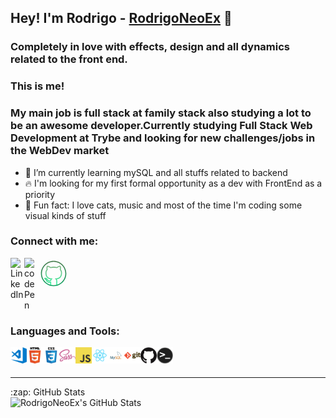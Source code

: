 ## Hey! I'm Rodrigo - [RodrigoNeoEx][website] 👋

### Completely in love with effects, design and all dynamics related to the front end.
### This is me!
### My main job is full stack at family stack also studying a lot to be an awesome developer.Currently studying Full Stack Web Development at Trybe and looking for new challenges/jobs in the WebDev market

- :scroll: I’m currently learning mySQL and all stuffs related to backend
- :fire:  I'm looking for my first formal opportunity as a dev with FrontEnd as a priority
- :ghost: Fun fact: I love cats, music and most of the time I'm coding some visual kinds of stuff

### Connect with me:

[<svg xmlns="http://www.w3.org/2000/svg" x="0px" y="0px"
width="50" height="50"
viewBox="0 0 226 226"
style=" fill:#000000;"><defs><linearGradient x1="109.46522" y1="56.5" x2="109.46522" y2="195.42644" gradientUnits="userSpaceOnUse" id="color-1_52539_gr1"><stop offset="0" stop-color="#7ab27e"></stop><stop offset="1" stop-color="#2df19b"></stop></linearGradient><linearGradient x1="113" y1="17.65625" x2="113" y2="208.93347" gradientUnits="userSpaceOnUse" id="color-2_52539_gr2"><stop offset="0" stop-color="#457748"></stop><stop offset="1" stop-color="#0ba360"></stop></linearGradient></defs><g fill="none" fill-rule="nonzero" stroke="none" stroke-width="1" stroke-linecap="butt" stroke-linejoin="miter" stroke-miterlimit="10" stroke-dasharray="" stroke-dashoffset="0" font-family="none" font-weight="none" font-size="none" text-anchor="none" style="mix-blend-mode: normal"><path d="M0,226v-226h226v226z" fill="none"></path><g><path d="M88.3095,197.77472c-0.01059,-1.2995 -0.02119,-6.92831 -0.03178,-12.19694l-0.01059,-5.47344c-23.76178,3.23109 -29.51419,-13.34813 -29.57775,-13.52469c-3.29819,-8.362 -7.80759,-10.75266 -8.00181,-10.85153l-0.43788,-0.25425c-1.63497,-1.11588 -5.97134,-4.08566 -4.73894,-7.99122c1.11234,-3.52066 5.424,-3.88438 7.38384,-3.82081c10.85506,0.75922 16.34969,10.51606 16.57569,10.92922c5.54053,9.49553 13.99787,8.51384 19.45366,6.51163c0.5085,-2.4295 1.29597,-4.66125 2.32709,-6.63169c-17.50087,-3.10397 -37.32884,-12.41234 -37.32884,-46.2735c0,-9.29778 2.89563,-17.515 8.61978,-24.46803c-1.27831,-4.25869 -2.73319,-12.94556 1.57494,-23.88891l0.61444,-1.56081l1.59613,-0.5085c1.469,-0.48378 9.492,-2.2035 25.98647,8.59153c6.80825,-1.74444 14.01553,-2.64491 21.44881,-2.68022c7.46859,0.03531 14.68294,0.93578 21.50531,2.68022c16.48034,-10.79856 24.48569,-9.05766 25.95822,-8.59153l1.59259,0.51203l0.61444,1.55375c4.32578,10.93981 2.87091,19.63022 1.59259,23.89244c5.71356,6.93184 8.60919,15.15259 8.60919,24.46803c0,33.86822 -19.84916,43.14834 -37.38888,46.21347c1.98809,3.76078 3.06512,8.48206 3.06512,13.69419c0,5.94309 -0.02472,25.43912 -0.05297,29.66956l-7.0625,-0.04944c0.02825,-4.22337 0.05297,-23.68762 0.05297,-29.62366c0,-8.62331 -3.32997,-12.43706 -4.76719,-13.68006l-6.10906,-5.28628l8.03006,-0.89341c18.38016,-2.04106 37.16641,-8.40084 37.16641,-40.04791c0,-8.22781 -2.74378,-15.39978 -8.15719,-21.31463l-1.51844,-1.65616l0.85456,-2.07284c0.58619,-1.41603 3.15694,-8.62331 -0.15184,-18.68384c-2.67669,0.15891 -9.06825,1.41956 -19.7185,8.64097l-1.356,0.91459l-1.57141,-0.43434c-6.57872,-1.82919 -13.90606,-2.81087 -21.19103,-2.84619c-7.24613,0.03531 -14.56288,1.017 -21.131,2.84619l-1.57141,0.43434l-1.35247,-0.91459c-10.66084,-7.21787 -17.06653,-8.48912 -19.75381,-8.64803c-3.30172,10.06759 -0.72744,17.27487 -0.14125,18.69091l0.85456,2.07284l-1.51491,1.65616c-5.424,5.93603 -8.17131,13.108 -8.17131,21.31462c0,31.63294 18.75094,38.03156 37.09225,40.11853l7.95237,0.904l-6.03137,5.26156c-1.31363,1.14766 -3.63719,3.92675 -4.42819,9.62972l-0.26484,1.93866l-1.78681,0.80159c-4.66478,2.0905 -20.61897,7.63456 -30.18512,-8.77516c-0.05297,-0.08828 -1.921,-3.33703 -5.30394,-5.49816c2.28119,2.25647 5.06028,5.90778 7.30263,11.60722c0.23306,0.67094 4.79191,12.79019 25.7075,8.25959l4.25869,-0.92519l0.04237,14.04731c0.01059,5.25097 0.02119,10.86212 0.03178,12.16163z" fill="url(#color-1_52539_gr1)"></path><path d="M113,204.8125c-50.62753,0 -91.8125,-41.18497 -91.8125,-91.8125c0,-50.62753 41.18497,-91.8125 91.8125,-91.8125c50.62753,0 91.8125,41.18497 91.8125,91.8125c0,50.62753 -41.18497,91.8125 -91.8125,91.8125zM113,28.25c-46.72903,0 -84.75,38.02097 -84.75,84.75c0,46.72903 38.02097,84.75 84.75,84.75c46.72903,0 84.75,-38.02097 84.75,-84.75c0,-46.72903 -38.02097,-84.75 -84.75,-84.75z" fill="url(#color-2_52539_gr2)"></path></g></g></svg>][website]
[<img align="left" alt="LinkedIn" width="22px" src="https://cdn.jsdelivr.net/npm/simple-icons@v3/icons/linkedin.svg" />][linkedin]
[<img align="left" alt="codePen" width="22px" src="https://cdn.jsdelivr.net/npm/simple-icons@v3/icons/codepen.svg" />][codePen]



<br />

### Languages and Tools:

<img align="left" alt="Visual Studio Code" width="26px" src="https://raw.githubusercontent.com/github/explore/80688e429a7d4ef2fca1e82350fe8e3517d3494d/topics/visual-studio-code/visual-studio-code.png" />
<img align="left" alt="HTML5" width="26px" src="https://raw.githubusercontent.com/github/explore/80688e429a7d4ef2fca1e82350fe8e3517d3494d/topics/html/html.png" />
<img align="left" alt="CSS3" width="26px" src="https://raw.githubusercontent.com/github/explore/80688e429a7d4ef2fca1e82350fe8e3517d3494d/topics/css/css.png" />
<img align="left" alt="Sass" width="26px" src="https://raw.githubusercontent.com/github/explore/80688e429a7d4ef2fca1e82350fe8e3517d3494d/topics/sass/sass.png" />
<img align="left" alt="JavaScript" width="26px" src="https://raw.githubusercontent.com/github/explore/80688e429a7d4ef2fca1e82350fe8e3517d3494d/topics/javascript/javascript.png" />
<img align="left" alt="React" width="26px" src="https://raw.githubusercontent.com/github/explore/80688e429a7d4ef2fca1e82350fe8e3517d3494d/topics/react/react.png" />
<img align="left" alt="MySQL" width="26px" src="https://raw.githubusercontent.com/github/explore/80688e429a7d4ef2fca1e82350fe8e3517d3494d/topics/mysql/mysql.png" />
<img align="left" alt="Git" width="26px" src="https://raw.githubusercontent.com/github/explore/80688e429a7d4ef2fca1e82350fe8e3517d3494d/topics/git/git.png" />
<img align="left" alt="GitHub" width="26px" src="https://raw.githubusercontent.com/github/explore/78df643247d429f6cc873026c0622819ad797942/topics/github/github.png" />
<img align="left" alt="Terminal" width="26px" src="https://raw.githubusercontent.com/github/explore/80688e429a7d4ef2fca1e82350fe8e3517d3494d/topics/terminal/terminal.png" />

<br />
<br />

---


  <summary>:zap: GitHub Stats</summary>

  <img align="left" alt="RodrigoNeoEx's GitHub Stats" src="https://github-readme-stats.RodrigoNeoEx.vercel.app/api?username=RodrigoNeoEx&show_icons=true&hide_border=true" />



[website]: https://rodrigoneoex.github.io/neoPortfolio/
[linkedin]: https://www.linkedin.com/in/rodrigocamargo-neoex/
[codePen]: https://codepen.io/rodrigoneoex
